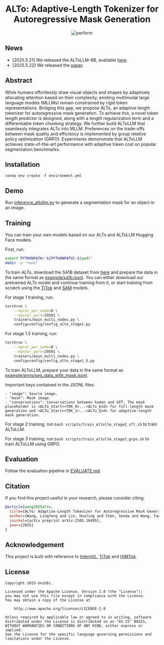 <div align="center">

# ALTo: Adaptive-Length Tokenizer for Autoregressive Mask Generation

![perform](imgs/cover.png)

</div>

## News
- [2025.5.21] We released the ALToLLM-8B, available [here](https://huggingface.co/yayafengzi/ALToLLM-8B). 
- [2025.5.22] We released the [paper](https://arxiv.org/abs/2505.16495).

## Abstract
While humans effortlessly draw visual objects and shapes by adaptively allocating attention based on their complexity, existing multimodal large language models (MLLMs) remain constrained by rigid token representations. Bridging this gap, we propose ALTo, an adaptive length tokenizer for autoregressive mask generation. To achieve this, a novel token length predictor is designed, along with a length regularization term and a differentiable token chunking strategy. We further build ALToLLM that seamlessly integrates ALTo into MLLM. Preferences on the trade-offs between mask quality and efficiency is implemented by group relative policy optimization (GRPO). Experiments demonstrate that ALToLLM achieves state-of-the-art performance with adaptive token cost on popular segmentation benchmarks.

## Installation
```
conda env create -f environment.yml
```

## Demo
Run [inference_altollm.py](inference_altollm.py) to generate a segmentation mask for an object in an image.

## Training
You can train your own models based on our ALTo and ALToLLM Hugging Face models.

First, run:

```bash
export PYTHONPATH="${PYTHONPATH}:$(pwd)"
mkdir -p "runs"
```

To train ALTo, download the SA1B dataset from [here](https://ai.meta.com/datasets/segment-anything/) and prepare the data in the same format as [example/sa1b.jsonl](example/sa1b.jsonl). You can either download our pretrained ALTo model and continue training from it, or start training from scratch using the [TiTok](https://github.com/bytedance/1d-tokenizer) and [SAM](https://github.com/facebookresearch/segment-anything]) models.

For stage 1 training, run:
```bash
torchrun \
    --nproc_per_node=8 \
    --master_port=29501 \
    trainers/main_multi_nodes.py \
    config=config/config_alto_stage1.py
```

For stage 1.5 training, run:
```bash
torchrun \
    --nproc_per_node=8 \
    --master_port=29501 \
    trainers/main_multi_nodes.py \
    config=config/config_alto_stage1_5.py
```

To train ALToLLM, prepare your data in the same format as [example/anns/seg_data_with_mask.jsonl](example/anns/seg_data_with_mask.jsonl).

Important keys contained in the JSONL files:
```
- "image": Source image.
- "mask": Mask image.
- "conversations": Conversations between human and GPT. The mask placeholder is <ALTo_Start><TOK_0>...<ALTo_End> for full-length mask generation and <ALTo_Start><TOK_1>...<ALTo_End> for adaptive-length mask generation.
```

For stage 2 training, run `bash scripts/train_altollm_stage2_sft.sh` to train ALToLLM.

For stage 3 training, run `bash scripts/train_altollm_stage3_grpo.sh` to train ALToLLM using GRPO.

## Evaluation

Follow the evaluation pipeline in [EVALUATE.md](EVALUATE.md).

## Citation
If you find this project useful in your research, please consider citing:

```BibTeX
@article{wang2025alto,
  title={ALTo: Adaptive-Length Tokenizer for Autoregressive Mask Generation},
  author={Wang, Lingfeng and Lin, Hualing and Chen, Senda and Wang, Tao and Cheng, Changxu and Zhong, Yangyang and Zheng, Dong and Zhao, Wuyue},
  journal={arXiv preprint arXiv:2505.16495},
  year={2025}
}
```

## Acknowledgement
This project is built with reference to [InternVL](https://github.com/OpenGVLab/InternVL), [TiTok](https://github.com/bytedance/1d-tokenizer) and [HiMTok](https://github.com/yayafengzi/LMM-HiMTok).

## License
```
Copyright 2025-UniUbi.

Licensed under the Apache License, Version 2.0 (the "License");
you may not use this file except in compliance with the License.
You may obtain a copy of the License at

    http://www.apache.org/licenses/LICENSE-2.0

Unless required by applicable law or agreed to in writing, software
distributed under the License is distributed on an "AS IS" BASIS,
WITHOUT WARRANTIES OR CONDITIONS OF ANY KIND, either express or implied.
See the License for the specific language governing permissions and
limitations under the License.
```
